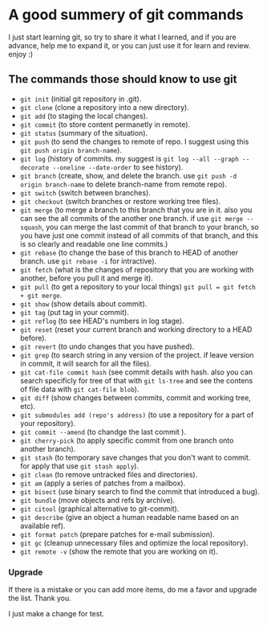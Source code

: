# A good summery of git commands
I just start learning git, so try to share it what I learned, and if you are
advance, help me to expand it, or you can just use it for learn and
review. enjoy :)

## The commands those should know to use git
- `git init` (initial git repository in .git).
- `git clone` (clone a repository into a new directory).
- `git add` (to staging the local changes).
- `git commit` (to store content permanetly in remote).
- `git status` (summary of the situation).
- `git push` (to send the changes to remote of repo. I suggest using this `git push origin branch-name`).
- `git log` (history of commits. my suggest is `git log --all --graph
    --decorate --oneline --date-order` to see history).
- `git branch` (create, show, and delete the branch. use `git push -d origin
    branch-name` to delete branch-name from remote repo).
- `git switch` (switch between branches).
- `git checkout` (switch branches or restore working tree files).
- `git merge` (to merge a branch to this branch that you are in it. also you can see
    the all commits of the another one branch. if use `git merge --squash`, you
    can merge the last commit of that branch to your branch, so you have just
    one commit instead of all commits of that branch, and this is so clearly and
    readable one line commits.)
- `git rebase` (to change the base of this branch to HEAD of another branch.
    use `git rebase -i` for intractive).
- `git fetch` (what is the changes of repository that you are working with another, before you pull it and merge it).
- `git pull` (to get a repository to your local things) `git pull = git fetch + git merge`.
- `git show` (show details about commit).
- `git tag` (put tag in your commit).
- `git reflog` (to see HEAD's numbers in log stage).
- `git reset` (reset your current branch and working directory to a HEAD before).
- `git revert` (to undo changes that you have pushed).
- `git grep` (to search string in any version of the project. if leave version in commit, it will search for all the files).
- `git cat-file commit hash` (see commit details with hash. also you can search specificly for tree of that with ```git ls-tree``` and see the contens of file data with `git cat-file blob`).
- `git diff` (show changes between commits, commit and working tree, etc).
- `git submodules add (repo's address)` (to use a repository for a part of your repository).
- `git commit --amend` (to chandge the last commit ).
- `git cherry-pick` (to apply specific commit from one branch onto another branch).
- `git stash` (to temporary save changes that you don't want to commit. for apply that use `git stash apply`).
- `git clean` (to remove untracked files and directories).
- `git am` (apply a series of patches from a mailbox).
- `git bisect` (use binary search to find the commit that introduced a bug).
- `git bundle` (move objects and refs by archive).
- `git citool` (graphical alternative to git-commit).
- `git describe` (give an object a human readable name based on an available
    ref).
- `git format patch` (prepare patches for e-mail submission).
- `git gc` (cleanup unnecessary files and optimize the local repository).
- `git remote -v` (show the remote that you are working on it).

### Upgrade
If there is a mistake or you can add more items, do me a favor and
upgrade the list.
Thank you.


I just make a change for test.

